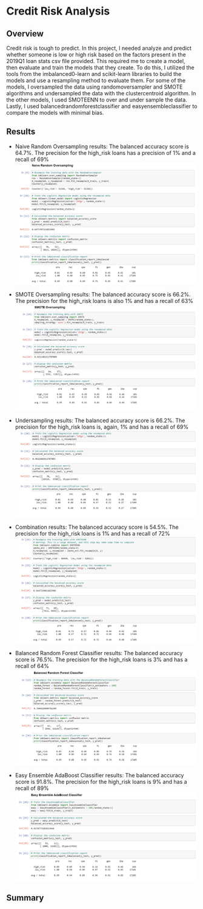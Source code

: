 # Credit Risk Analysis

## Overview
Credit risk is tough to predict.  In this project, I needed analyze and predict whether someone is low or high risk based on the factors present in the 2019Q1 loan stats csv file provided.  This required me to create a model, then evaluate and train the models that they create.  To do this, I utilized the tools from the imbalanced0-learn and scikit-learn libraries to build the models and use a resampling method to evaluate them.  For some of the models, I oversampled the data using randomoversampler and SMOTE algorithms and undersampled the data with the clustercentroid algorithm.  In the other models, I used SMOTEENN to over and under sample the data.  Lastly, I used balancedrandomforestclassifier and easyensembleclassifier to compare the models with minimal bias.

## Results
* Naive Random Oversampling results: The balanced accuracy score is 64.7%.  The precision for the high_risk loans has a precision of 1% and a recall of 69%
![image_name](./images/naive_random_oversampling.PNG)

* SMOTE Oversampling results: The balanced accuracy score is 66.2%.  The precision for the high_risk loans is also 1% and has a recall of 63%
![image_name](./images/smote_oversampling.PNG)

* Undersampling results: The balanced accuracy score is 66.2%.  The precision for the high_risk loans is, again, 1% and has a recall of 69%
![image_name](./images/undersampling_results.PNG)

* Combination results: The balanced accuracy score is 54.5%.  The precision for the high_risk loans is 1% and has a recall of 72%
![image_name](./images/combination.PNG)

* Balanced Random Forest Classifier results: The balanced accuracy score is 76.5%.  The precision for the high_risk loans is 3% and has a recall of 64%
![image_name](./images/balanced_random_forest.PNG)

* Easy Ensemble AdaBoost Classifier results: The balanced accuracy score is 91.8%.  The precision for the high_risk loans is 9% and has a recall of 89%
![image_name](./images/easy_ensemble.PNG)

## Summary